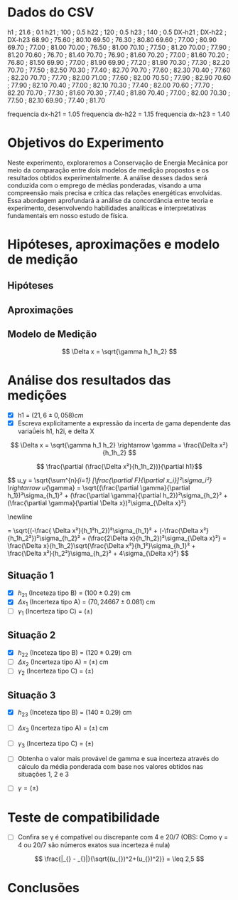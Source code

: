 # Dados do CSV

h1  ; 21.6 ; 0.1
h21 ; 100 ; 0.5
h22 ; 120 ; 0.5
h23 ; 140 ; 0.5
DX-h21 ; DX-h22 ; DX-h23
68.90  ; 75.60  ; 80.10
69.50  ; 76.30  ; 80.80
69.60  ; 77.00  ; 80.90
69.70  ; 77.00  ; 81.00
70.00  ; 76.50  ; 81.00
70.10  ; 77.50  ; 81.20
70.00  ; 77.90  ; 81.20
70.60  ; 76.70  ; 81.40
70.70  ; 76.90  ; 81.60
70.20  ; 77.00  ; 81.60
70.20  ; 76.80  ; 81.50
69.90  ; 77.00  ; 81.90
69.90  ; 77.20  ; 81.90
70.30  ; 77.30  ; 82.20
70.70  ; 77.50  ; 82.50
70.30  ; 77.40  ; 82.70
70.70  ; 77.60  ; 82.30
70.40  ; 77.60  ; 82.20
70.70  ; 77.70  ; 82.00
71.00  ; 77.60  ; 82.00
70.50  ; 77.90  ; 82.90
70.60  ; 77.90  ; 82.10
70.40  ; 77.00  ; 82.10
70.30  ; 77.40  ; 82.00
70.60  ; 77.70  ; 82.20
70.70  ; 77.30  ; 81.60
70.30  ; 77.40  ; 81.80
70.40  ; 77.00  ; 82.00
70.30  ; 77.50  ; 82.10
69.90  ; 77.40  ; 81.70

frequencia dx-h21 = 1.05
frequencia dx-h22 = 1.15
frequencia dx-h23 = 1.40

# Objetivos do Experimento

Neste experimento, exploraremos a Conservação de Energia Mecânica por meio da comparação entre dois modelos de medição propostos e os resultados obtidos experimentalmente. A análise desses dados será conduzida com o emprego de médias ponderadas, visando a uma compreensão mais precisa e crítica das relações energéticas envolvidas. Essa abordagem aprofundará a análise da concordância entre teoria e experimento, desenvolvendo habilidades analíticas e interpretativas fundamentais em nosso estudo de física.

# Hipóteses, aproximações e modelo de medição

## Hipóteses

## Aproximações

## Modelo de Medição

$$
\Delta x = \sqrt{\gamma h_1 h_2}
$$

# Análise dos resultados das medições

* [x] h1 = $(21,6 \pm 0,058) cm$ 
* [x] Escreva explicitamente a expressão da incerta de gama dependente das variaǘeis h1, h2i, e delta X

$$
\Delta x = \sqrt{\gamma h_1 h_2} \rightarrow \gamma = \frac{\Delta x²}{h_1h_2}
$$

$$
\frac{\partial (\frac{\Delta x²}{h_1h_2})}{\partial h1}$$

$$
u_y = \sqrt{\sum^{n}_{i=1} [\frac{\partial F}{\partial x_i}]²\sigma_i²} \rightarrow u_{\gamma} = \sqrt{(\frac{\partial \gamma}{\partial h_1})²\sigma_{h_1}² + (\frac{\partial \gamma}{\partial h_2})²\sigma_{h_2}² + (\frac{\partial \gamma}{\partial \Delta x})²\sigma_{\Delta x}²} 

\newline

= \sqrt{(-\frac{ \Delta x²}{h_1²h_2})²\sigma_{h_1}² + (-\frac{\Delta x²}{h_1h_2²})²\sigma_{h_2}² + (\frac{2\Delta x}{h_1h_2})²\sigma_{\Delta x}²} = \frac{\Delta x}{h_1h_2}\sqrt{\frac{\Delta x²}{h_1²}\sigma_{h_1}² + \frac{\Delta x²}{h_2²}\sigma_{h_2}² + 4\sigma_{\Delta x}²}
$$

## Situação 1
* [x] $h_{21}$ (Inceteza tipo B) = $(100 \pm 0.29)$ cm
* [x] $\Delta x_1$ (Incerteza tipo A) = $(70,24667 \pm 0.081)$ cm 
* [ ] $\gamma_1$ (Incerteza tipo C) = $( \pm )$ 

## Situação 2
* [x] $h_{22}$ (Inceteza tipo B) = $(120 \pm 0.29)$ cm
* [ ] $\Delta x_2$ (Incerteza tipo A) = $( \pm )$ cm 
* [ ] $\gamma_2$ (Incerteza tipo C) = $( \pm )$ 

## Situação 3
* [x] $h_{23}$ (Inceteza tipo B) = $(140 \pm 0.29)$ cm
* [ ] $\Delta x_3$ (Incerteza tipo A) = $( \pm )$ cm 
* [ ] $\gamma_3$ (Incerteza tipo C) = $( \pm )$ 

* [ ] Obtenha o valor mais provável de gamma e sua incerteza através do cálculo da média ponderada com base nos valores obtidos nas situações 1, 2 e 3

* [ ] $\gamma = ( \pm )$   

# Teste de compatibilidade
* [ ] Confira se γ é compatível ou discrepante com 4 e 20/7 (OBS: Como γ = 4 ou 20/7 são números exatos sua incerteza é nula)

$$
\frac{|_{} - _{}|}{\sqrt{(u_{})^2+(u_{})^2}} = \leq 2,5
$$

# Conclusões
